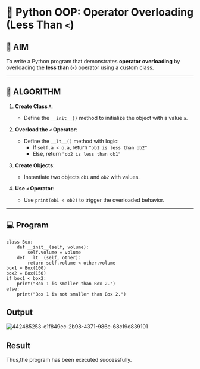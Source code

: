 # 🐍 Python OOP: Operator Overloading (Less Than `<`)

## 🎯 AIM

To write a Python program that demonstrates **operator overloading** by overloading the **less than (`<`)** operator using a custom class.

---

## 🧠 ALGORITHM

1. **Create Class `A`**:
   - Define the `__init__()` method to initialize the object with a value `a`.

2. **Overload the `<` Operator**:
   - Define the `__lt__()` method with logic:
     - If `self.a < o.a`, return `"ob1 is less than ob2"`
     - Else, return `"ob2 is less than ob1"`

3. **Create Objects**:
   - Instantiate two objects `ob1` and `ob2` with values.

4. **Use `<` Operator**:
   - Use `print(ob1 < ob2)` to trigger the overloaded behavior.

---

## 💻 Program
```
class Box:
    def __init__(self, volume):
        self.volume = volume
    def __lt__(self, other):
        return self.volume < other.volume
box1 = Box(100)
box2 = Box(150)
if box1 < box2:
    print("Box 1 is smaller than Box 2.")
else:
    print("Box 1 is not smaller than Box 2.")
```
## Output
![442485253-e1f849ec-2b98-4371-986e-68c19d839101](https://github.com/user-attachments/assets/f4c0cce9-3d34-4fbc-a6cf-da87f7c5ae59)

## Result
Thus,the program has been executed successfully.
